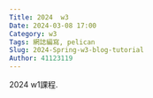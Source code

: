 ```yaml
---
Title: 2024  w3
Date: 2024-03-08 17:00
Category: w3
Tags: 網誌編寫, pelican
Slug: 2024-Spring-w3-blog-tutorial
Author: 41123119
---
```


2024 w1課程.

<!-- PELICAN_END_SUMMARY -->

